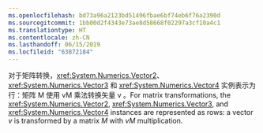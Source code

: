 ```yaml
---
ms.openlocfilehash: bd73a96a2123bd51496fbae6bf74eb6f76a2390d
ms.sourcegitcommit: 1bb00d2f4343e73ae8d58668f02297a3cf10a4c1
ms.translationtype: HT
ms.contentlocale: zh-CN
ms.lasthandoff: 06/15/2019
ms.locfileid: "63872184"
---
```

<span data-ttu-id="1ab06-101">对于矩阵转换，<xref:System.Numerics.Vector2>、<xref:System.Numerics.Vector3> 和 <xref:System.Numerics.Vector4> 实例表示为行：矩阵 M 使用 vM 乘法转换矢量 v    。</span><span class="sxs-lookup"><span data-stu-id="1ab06-101">For matrix transformations, the <xref:System.Numerics.Vector2>, <xref:System.Numerics.Vector3>, and <xref:System.Numerics.Vector4> instances are represented as rows: a vector *v* is transformed by a matrix *M* with *vM* multiplication.</span></span>